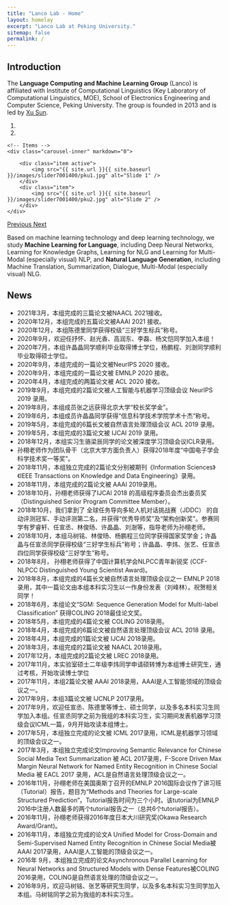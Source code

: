 ```yaml
---
title: "Lanco Lab - Home"
layout: homelay
excerpt: "Lanco Lab at Peking University."
sitemap: false
permalink: /
---
```


## Introduction

The **Language Computing and Machine Learning Group** (Lanco) is affiliated with Institute of Computational Linguistics (Key Laboratory of Computational Linguistics, MOE), School of Electronics Engineering and Computer Science, Peking University. The group is founded in 2013 and is led by [Xu Sun](https://xusun.org/).


<div markdown="0" id="carousel" class="carousel slide" data-ride="carousel" data-interval="5000" data-pause="hover" >
    <!-- Menu -->
    <ol class="carousel-indicators">
        <li data-target="#carousel" data-slide-to="0" class="active"></li>
        <li data-target="#carousel" data-slide-to="1"></li>
    </ol>

    <!-- Items -->
    <div class="carousel-inner" markdown="0">
    
        <div class="item active">
            <img src="{{ site.url }}{{ site.baseurl }}/images/slider7001400/pku1.jpg" alt="Slide 1" />
        </div>
        <div class="item">
            <img src="{{ site.url }}{{ site.baseurl }}/images/slider7001400/pku2.jpg" alt="Slide 2" />
        </div>
    </div>
  <a class="left carousel-control" href="#carousel" role="button" data-slide="prev">
    <span class="glyphicon glyphicon-chevron-left" aria-hidden="true"></span>
    <span class="sr-only">Previous</span>
  </a>
  <a class="right carousel-control" href="#carousel" role="button" data-slide="next">
    <span class="glyphicon glyphicon-chevron-right" aria-hidden="true"></span>
    <span class="sr-only">Next</span>
  </a>
</div>

Based on machine learning technology and deep learning technology, we study **Machine Learning for Language**, including Deep Neural Networks, Learning for Knowledge Graphs, Learning for NLG and Learning for Multi-Modal (especially visual) NLP, and **Natural Language Generation**, including Machine Translation, Summarization, Dialogue, Multi-Modal (especially visual) NLG.

## News

- 2021年3月，本组完成的三篇论文被NAACL 2021接收。
- 2020年12月，本组完成的五篇论文被AAAI 2021 接收。
- 2020年12月，本组陈德里同学获得校级“三好学生标兵”称号。
- 2020年9月，欢迎任抒怀、赵光香、高润东、李磊、杨文恺同学加入本组！
- 2020年7月，本组许晶晶同学顺利毕业取得博士学位，杨鹏程、刘澍同学顺利毕业取得硕士学位。
- 2020年9月，本组完成的一篇论文被NeurIPS 2020 接收。
- 2020年9月，本组完成的一篇论文被 EMNLP 2020 接收。
- 2020年4月，本组完成的两篇论文被 ACL 2020 接收。
- 2019年9月，本组完成的2篇论文被人工智能与机器学习顶级会议 NeurIPS 2019 录用。
- 2019年8月，本组成员张之远获得北京大学“校长奖学金”。
- 2019年6月，本组成员许晶晶同学获得“信息科学技术学院学术十杰“称号。
- 2019年5月，本组完成的6篇长文被自然语言处理顶级会议 ACL 2019 录用。
- 2019年5月，本组完成的3篇论文被 IJCAI 2019 录用。
- 2018年12月，本组实习生骆梁辰同学的论文被深度学习顶级会议ICLR录用。
- 孙栩老师作为团队骨干（北京大学方面负责人）获得2018年度“中国电子学会科学技术奖一等奖”。
- 2018年11月，本组独立完成的2篇论文分别被期刊《Information Sciences》《IEEE Transactions on Knowledge and Data Engineering》录用。
- 2018年11月，本组完成的2篇论文被 AAAI 2019录用。
- 2018年10月，孙栩老师获得了IJCAI 2018 的高级程序委员会杰出委员奖（Distinguished Senior Program Committee Member）。
- 2018年10月，我们拿到了 全球任务导向多轮人机对话挑战赛（JDDC） 的自动评测冠军、手动评测第二名，并获得“优秀导师奖”及“架构创新奖”。参赛同学有罗睿轩、任宣丞、林俊旸、许晶晶、刘澍等，指导老师为孙栩老师。
- 2018年10月，本组马树铭、林俊旸、杨鹏程三位同学获得国家奖学金；许晶晶与任宣丞同学获得校级“三好学生标兵”称号；许晶晶、李炜、张艺、任宣丞四位同学获得校级“三好学生”称号。
- 2018年8月， 孙栩老师获得了中国计算机学会NLPCC青年新锐奖 (CCF-NLPCC Distinguished Young Scientist Award)。
- 2018年8月，本组完成的4篇长文被自然语言处理顶级会议之一 EMNLP 2018录用，其中一篇论文由本组本科实习生以一作身份发表（刘峰林）。祝贺相关同学！
- 2018年6月，本组论文“SGM: Sequence Generation Model for Multi-label Classification” 获得COLING 2018最佳论文奖。
- 2018年5月，本组完成的4篇论文被 COLING 2018录用。
- 2018年4月，本组完成的6篇论文被自然语言处理顶级会议 ACL 2018 录用。
- 2018年4月，本组完成的1篇论文被 IJCAI 2018录用。
- 2018年3月，本组完成的2篇论文被 NAACL 2018录用。
- 2017年12月，本组完成的2篇论文被 LREC 2018录用。
- 2017年11月，本实验室硕士二年级李炜同学申请硕转博为本组博士研究生，通过考核，开始攻读博士学位
- 2017年11月，本组2篇论文被 AAAI 2018录用，AAAI是人工智能领域的顶级会议之一。
- 2017年9月，本组3篇论文被 IJCNLP 2017录用。
- 2017年9月，欢迎任宣丞、陈德里等博士、硕士同学，以及多名本科实习生同学加入本组。任宣丞同学之前为我组的本科实习生，实习期间发表机器学习顶级会议ICML一篇，9月开始攻读本组博士。
- 2017年5月，本组独立完成的论文被 ICML 2017录用，ICML是机器学习领域的顶级会议之一。
- 2017年3月，本组独立完成论文Improving Semantic Relevance for Chinese Social Media Text Summarization 被 ACL 2017录用，F-Score Driven Max Margin Neural Network for Named Entity Recognition in Chinese Social Media 被 EACL 2017 录用，ACL是自然语言处理顶级会议之一。
- 2016年11月，孙栩老师在美国奥斯丁召开的EMNLP 2016国际会议作了讲习班（Tutorial）报告，题目为“Methods and Theories for Large-scale Structured Prediction”。Tutorial报告时间为三个小时。该tutorial为EMNLP 2016中注册人数最多的两个tutorial报告之一（总共6个tutorial报告）。
- 2016年11月，孙栩老师获得2016年度日本大川研究奖(Okawa Research Award/Grant)。
- 2016年11月，本组独立完成的论文A Uniﬁed Model for Cross-Domain and Semi-Supervised Named Entity Recognition in Chinese Social Media被AAAI 2017录用，AAAI是人工智能的顶级会议之一。
- 2016年 9月，本组独立完成的论文Asynchronous Parallel Learning for Neural Networks and Structured Models with Dense Features被COLING 2016录用，COLING是自然语言处理的顶级会议之一。
- 2016年9月，欢迎马树铭、张艺等研究生同学，以及多名本科实习生同学加入本组。马树铭同学之前为我组的本科实习生。
